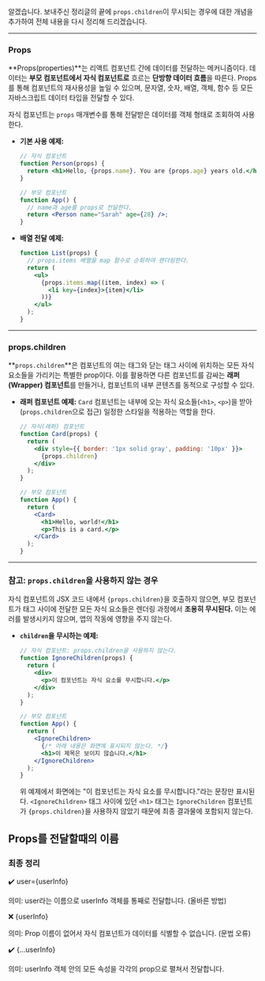 알겠습니다. 보내주신 정리글의 끝에 `props.children`이 무시되는 경우에 대한 개념을 추가하여 전체 내용을 다시 정리해 드리겠습니다.

-----

### **Props**

\*\*Props(properties)\*\*는 리액트 컴포넌트 간에 데이터를 전달하는 메커니즘이다. 데이터는 **부모 컴포넌트에서 자식 컴포넌트로** 흐르는 **단방향 데이터 흐름**을 따른다. Props를 통해 컴포넌트의 재사용성을 높일 수 있으며, 문자열, 숫자, 배열, 객체, 함수 등 모든 자바스크립트 데이터 타입을 전달할 수 있다.

자식 컴포넌트는 `props` 매개변수를 통해 전달받은 데이터를 객체 형태로 조회하여 사용한다.

  * **기본 사용 예제:**

    ```jsx
    // 자식 컴포넌트
    function Person(props) {
      return <h1>Hello, {props.name}. You are {props.age} years old.</h1>;
    }

    // 부모 컴포넌트
    function App() {
      // name과 age를 props로 전달한다.
      return <Person name="Sarah" age={28} />;
    }
    ```

  * **배열 전달 예제:**

    ```jsx
    function List(props) {
      // props.items 배열을 map 함수로 순회하여 렌더링한다.
      return (
        <ul>
          {props.items.map((item, index) => (
            <li key={index}>{item}</li>
          ))}
        </ul>
      );
    }
    ```

-----

### **props.children**

\*\*`props.children`\*\*은 컴포넌트의 여는 태그와 닫는 태그 사이에 위치하는 모든 자식 요소들을 가리키는 특별한 prop이다. 이를 활용하면 다른 컴포넌트를 감싸는 **래퍼(Wrapper) 컴포넌트**를 만들거나, 컴포넌트의 내부 콘텐츠를 동적으로 구성할 수 있다.

  * **래퍼 컴포넌트 예제:** `Card` 컴포넌트는 내부에 오는 자식 요소들(`<h1>`, `<p>`)을 받아(`props.children`으로 접근) 일정한 스타일을 적용하는 역할을 한다.

    ```jsx
    // 자식(래퍼) 컴포넌트
    function Card(props) {
      return (
        <div style={{ border: '1px solid gray', padding: '10px' }}>
          {props.children}
        </div>
      );
    }

    // 부모 컴포넌트
    function App() {
      return (
        <Card>
          <h1>Hello, world!</h1>
          <p>This is a card.</p>
        </Card>
      );
    }
    ```

-----

### **참고: `props.children`을 사용하지 않는 경우**

자식 컴포넌트의 JSX 코드 내에서 `{props.children}`을 호출하지 않으면, 부모 컴포넌트가 태그 사이에 전달한 모든 자식 요소들은 렌더링 과정에서 **조용히 무시된다.** 이는 에러를 발생시키지 않으며, 앱의 작동에 영향을 주지 않는다.

  * **`children`을 무시하는 예제:**

    ```jsx
    // 자식 컴포넌트: props.children을 사용하지 않는다.
    function IgnoreChildren(props) {
      return (
        <div>
          <p>이 컴포넌트는 자식 요소를 무시합니다.</p>
        </div>
      );
    }

    // 부모 컴포넌트
    function App() {
      return (
        <IgnoreChildren>
          {/* 아래 내용은 화면에 표시되지 않는다. */}
          <h1>이 제목은 보이지 않습니다.</h1>
        </IgnoreChildren>
      );
    }
    ```

    위 예제에서 화면에는 "이 컴포넌트는 자식 요소를 무시합니다."라는 문장만 표시된다. `<IgnoreChildren>` 태그 사이에 있던 `<h1>` 태그는 `IgnoreChildren` 컴포넌트가 `{props.children}`을 사용하지 않았기 때문에 최종 결과물에 포함되지 않는다.



## Props를 전달할때의 이름

### 최종 정리
✔️ user={userInfo}

의미: user라는 이름으로 userInfo 객체를 통째로 전달합니다. (올바른 방법)

❌ {userInfo}

의미: Prop 이름이 없어서 자식 컴포넌트가 데이터를 식별할 수 없습니다. (문법 오류)

✔️ {...userInfo}

의미: userInfo 객체 안의 모든 속성을 각각의 prop으로 펼쳐서 전달합니다.